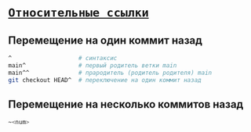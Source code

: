 # [`Относительные ссылки`](./index.md)

## Перемещение на один коммит назад

```bash
^                   # cинтаксис
main^               # первый родитель ветки main
main^^              # прародитель (родитель родителя) main
git checkout HEAD^  # переключение на один коммит назад
```

## Перемещение на несколько коммитов назад

```bash
~<num>
```
